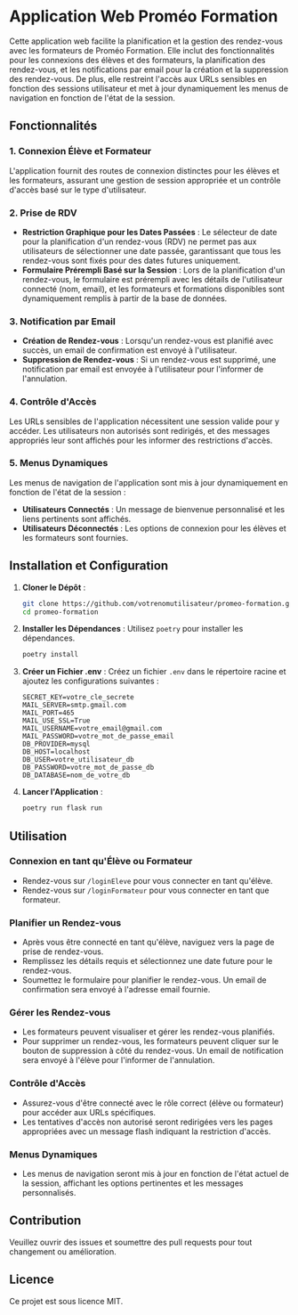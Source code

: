 # Application Web Proméo Formation

Cette application web facilite la planification et la gestion des rendez-vous avec les formateurs de Proméo Formation. Elle inclut des fonctionnalités pour les connexions des élèves et des formateurs, la planification des rendez-vous, et les notifications par email pour la création et la suppression des rendez-vous. De plus, elle restreint l'accès aux URLs sensibles en fonction des sessions utilisateur et met à jour dynamiquement les menus de navigation en fonction de l'état de la session.

## Fonctionnalités

### 1. Connexion Élève et Formateur

L'application fournit des routes de connexion distinctes pour les élèves et les formateurs, assurant une gestion de session appropriée et un contrôle d'accès basé sur le type d'utilisateur.

### 2. Prise de RDV

- **Restriction Graphique pour les Dates Passées** : Le sélecteur de date pour la planification d'un rendez-vous (RDV) ne permet pas aux utilisateurs de sélectionner une date passée, garantissant que tous les rendez-vous sont fixés pour des dates futures uniquement.
- **Formulaire Prérempli Basé sur la Session** : Lors de la planification d'un rendez-vous, le formulaire est prérempli avec les détails de l'utilisateur connecté (nom, email), et les formateurs et formations disponibles sont dynamiquement remplis à partir de la base de données.

### 3. Notification par Email

- **Création de Rendez-vous** : Lorsqu'un rendez-vous est planifié avec succès, un email de confirmation est envoyé à l'utilisateur.
- **Suppression de Rendez-vous** : Si un rendez-vous est supprimé, une notification par email est envoyée à l'utilisateur pour l'informer de l'annulation.

### 4. Contrôle d'Accès

Les URLs sensibles de l'application nécessitent une session valide pour y accéder. Les utilisateurs non autorisés sont redirigés, et des messages appropriés leur sont affichés pour les informer des restrictions d'accès.

### 5. Menus Dynamiques

Les menus de navigation de l'application sont mis à jour dynamiquement en fonction de l'état de la session :
- **Utilisateurs Connectés** : Un message de bienvenue personnalisé et les liens pertinents sont affichés.
- **Utilisateurs Déconnectés** : Les options de connexion pour les élèves et les formateurs sont fournies.

## Installation et Configuration

1. **Cloner le Dépôt** :
    ```bash
    git clone https://github.com/votrenomutilisateur/promeo-formation.git
    cd promeo-formation
    ```

2. **Installer les Dépendances** :
    Utilisez `poetry` pour installer les dépendances.
    ```bash
    poetry install
    ```

3. **Créer un Fichier .env** :
    Créez un fichier `.env` dans le répertoire racine et ajoutez les configurations suivantes :
    ```dotenv
    SECRET_KEY=votre_cle_secrete
    MAIL_SERVER=smtp.gmail.com
    MAIL_PORT=465
    MAIL_USE_SSL=True
    MAIL_USERNAME=votre_email@gmail.com
    MAIL_PASSWORD=votre_mot_de_passe_email
    DB_PROVIDER=mysql
    DB_HOST=localhost
    DB_USER=votre_utilisateur_db
    DB_PASSWORD=votre_mot_de_passe_db
    DB_DATABASE=nom_de_votre_db
    ```

4. **Lancer l'Application** :
    ```bash
    poetry run flask run
    ```

## Utilisation

### Connexion en tant qu'Élève ou Formateur

- Rendez-vous sur `/loginEleve` pour vous connecter en tant qu'élève.
- Rendez-vous sur `/loginFormateur` pour vous connecter en tant que formateur.

### Planifier un Rendez-vous

- Après vous être connecté en tant qu'élève, naviguez vers la page de prise de rendez-vous.
- Remplissez les détails requis et sélectionnez une date future pour le rendez-vous.
- Soumettez le formulaire pour planifier le rendez-vous. Un email de confirmation sera envoyé à l'adresse email fournie.

### Gérer les Rendez-vous

- Les formateurs peuvent visualiser et gérer les rendez-vous planifiés.
- Pour supprimer un rendez-vous, les formateurs peuvent cliquer sur le bouton de suppression à côté du rendez-vous. Un email de notification sera envoyé à l'élève pour l'informer de l'annulation.

### Contrôle d'Accès

- Assurez-vous d'être connecté avec le rôle correct (élève ou formateur) pour accéder aux URLs spécifiques.
- Les tentatives d'accès non autorisé seront redirigées vers les pages appropriées avec un message flash indiquant la restriction d'accès.

### Menus Dynamiques

- Les menus de navigation seront mis à jour en fonction de l'état actuel de la session, affichant les options pertinentes et les messages personnalisés.

## Contribution

Veuillez ouvrir des issues et soumettre des pull requests pour tout changement ou amélioration.

## Licence

Ce projet est sous licence MIT.
